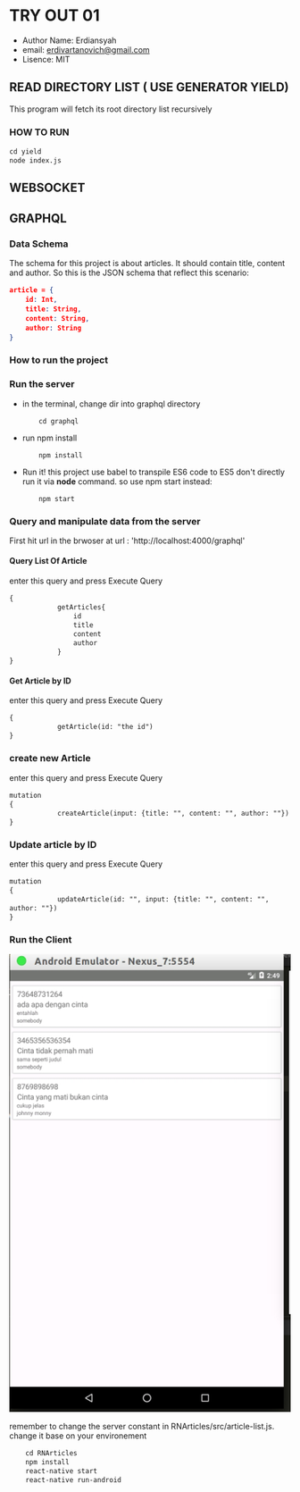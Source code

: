 # TRY OUT 01 

- Author Name: Erdiansyah
- email: erdivartanovich@gmail.com
- Lisence: MIT


## READ DIRECTORY LIST ( USE GENERATOR YIELD)

This program will fetch its root directory list recursively

### HOW TO RUN

```
cd yield
node index.js
```

## WEBSOCKET




## GRAPHQL

### Data Schema

The schema for this project is about articles. It should contain title, content and author.
So this is the JSON schema that reflect this scenario:

```json
article = {
    id: Int,
    title: String,
    content: String,
    author: String
}
``` 
### How to run the project

### Run the server

- in the terminal, change dir into graphql directory
    ```
        cd graphql
    ```
- run npm install
    ```
        npm install
    ```
- Run it! this project use babel to transpile ES6 code to ES5
don't directly run it via **node** command. so use npm start instead:  
    ```
        npm start
    ```

### Query and manipulate data from the server

First hit url in the brwoser at url : 'http://localhost:4000/graphql'

#### Query List Of Article

enter this query and press Execute Query 

```
{
            getArticles{
                id
                title
                content
                author
            }
}
```

#### Get Article by ID

enter this query and press Execute Query 

```
{
            getArticle(id: "the id")
}
```


### create new Article

enter this query and press Execute Query 

```
mutation
{
            createArticle(input: {title: "", content: "", author: ""})
}
```
### Update article by ID

enter this query and press Execute Query 

```
mutation
{
            updateArticle(id: "", input: {title: "", content: "", author: ""})
}
```

### Run the Client

![Client Image](rn-article.jpg)

remember to change the server constant in RNArticles/src/article-list.js.
change it base on your environement

```
    cd RNArticles
    npm install
    react-native start
    react-native run-android
```
